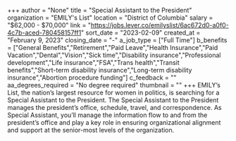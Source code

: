 +++
author = "None"
title = "Special Assistant to the President"
organization = "EMILY's List"
location = "District of Columbia"
salary = "$62,000 - $70,000"
link = "https://jobs.lever.co/emilyslist/6ac672d0-a0f0-4c7b-aced-780458157ff1"
sort_date = "2023-02-09"
created_at = "February 9, 2023"
closing_date = "-"
a_job_type = ["Full Time"]
b_benefits = ["General Benefits","Retirement","Paid Leave","Health Insurance","Paid Vacation","Dental","Vision","Sick time","Disability insurance","Professional development","Life insurance","FSA","Trans health","Transit benefits","Short-term disability insurance","Long-term disability insurance","Abortion procedure funding"]
c_feedback = ""
aa_degrees_required = "No degree required"
thumbnail = ""
+++
EMILY’s List, the nation’s largest resource for women in politics, is searching for a Special Assistant to the President. The Special Assistant to the President manages the president’s office, schedule, travel, and correspondence. As Special Assistant, you’ll manage the information flow to and from the president’s office and play a key role in ensuring organizational alignment and support at the senior-most levels of the organization.